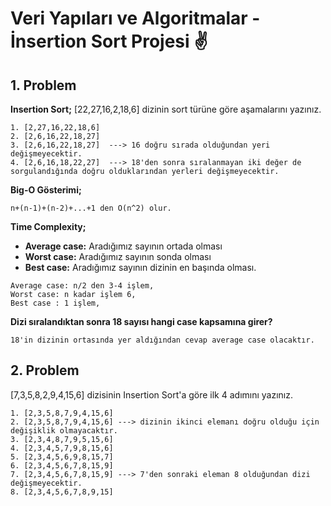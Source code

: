 # Veri Yapıları ve Algoritmalar - İnsertion Sort Projesi :v:
## 1. Problem
**Insertion Sort;**
[22,27,16,2,18,6] dizinin sort türüne göre aşamalarını yazınız.

```
1. [2,27,16,22,18,6]
2. [2,6,16,22,18,27]
3. [2,6,16,22,18,27]  ---> 16 doğru sırada olduğundan yeri değişmeyecektir.
4. [2,6,16,18,22,27]  ---> 18'den sonra sıralanmayan iki değer de sorgulandığında doğru olduklarından yerleri değişmeyecektir.
```
**Big-O Gösterimi;**
```
n+(n-1)+(n-2)+...+1 den O(n^2) olur.
```
**Time Complexity;**
- **Average case:** Aradığımız sayının ortada olması
- **Worst case:** Aradığımız sayının sonda olması
- **Best case:** Aradığımız sayının dizinin en başında olması.
```
Average case: n/2 den 3-4 işlem,
Worst case: n kadar işlem 6,
Best case : 1 işlem,
```
**Dizi sıralandıktan sonra 18 sayısı hangi case kapsamına girer?**
```
18'in dizinin ortasında yer aldığından cevap average case olacaktır.
```
## 2. Problem
[7,3,5,8,2,9,4,15,6] dizisinin Insertion Sort'a göre ilk 4 adımını yazınız.
```
1. [2,3,5,8,7,9,4,15,6]
2. [2,3,5,8,7,9,4,15,6] ---> dizinin ikinci elemanı doğru olduğu için değişiklik olmayacaktır.
3. [2,3,4,8,7,9,5,15,6]
4. [2,3,4,5,7,9,8,15,6]
5. [2,3,4,5,6,9,8,15,7]
6. [2,3,4,5,6,7,8,15,9] 
7. [2,3,4,5,6,7,8,15,9] ---> 7'den sonraki eleman 8 olduğundan dizi değişmeyecektir.
8. [2,3,4,5,6,7,8,9,15] 
```
